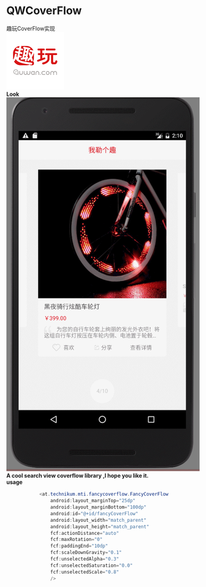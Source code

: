# QWCoverFlow
趣玩CoverFlow实现  
![alt](https://github.com/kealsoul/QWCoverFlow/blob/master/icon.png)  
__Look__  
![alt](https://github.com/kealsoul/QWCoverFlow/blob/master/GIF.gif)  
__A cool search view coverflow library ,I hope you like it.__  
__usage__  
```java
            <at.technikum.mti.fancycoverflow.FancyCoverFlow
                android:layout_marginTop="25dp"
                android:layout_marginBottom="100dp"
                android:id="@+id/fancyCoverFlow"
                android:layout_width="match_parent"
                android:layout_height="match_parent"
                fcf:actionDistance="auto"
                fcf:maxRotation="0"
                fcf:paddingEnd="10dp"
                fcf:scaleDownGravity="0.1"
                fcf:unselectedAlpha="0.3"
                fcf:unselectedSaturation="0.0"
                fcf:unselectedScale="0.8"
                />
```

